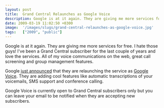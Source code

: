 ```yaml
---
layout: post
title:  Grand Central Relaunches as Google Voice
description: Google is at it again. They are giving me more services for free. I hate those guys!  Ive been a Grand Central subscriber for the last couple of years and love the services. All of my voice communications on the web, great call screening and group management features. Google just announced that they are relaunching the service as Google Voice . They are adding cool features like automatic transcriptions of your voicemails, SMS support and conference calling. Google Voice is currently open to Gra
date: 2009-03-19 11:02:50 +0300
image:  '/images/slugs/grand-central-relaunches-as-google-voice.jpg'
tags:   ["2009", "public"]
---
```

<p>Google is at it again. They are giving me more services for free. I hate those guys! <g> I've been a Grand Central subscriber for the last couple of years and love the services. All of my voice communications on the web, great call screening and group management features.</p>
<p>Google <a href="http://googlevoiceblog.blogspot.com/2009/03/moving-to-google-voice.html" target="_blank">just announced</a> that they are relaunching the service as <a href="http://voice.google.com" target="_blank">Google Voice</a>. They are adding cool features like automatic transcriptions of your voicemails, SMS support and conference calling.</p>
<p>Google Voice is currently open to Grand Central subscribers only but you can leave your email to be notified when they are accepting new subscribers.</p>

